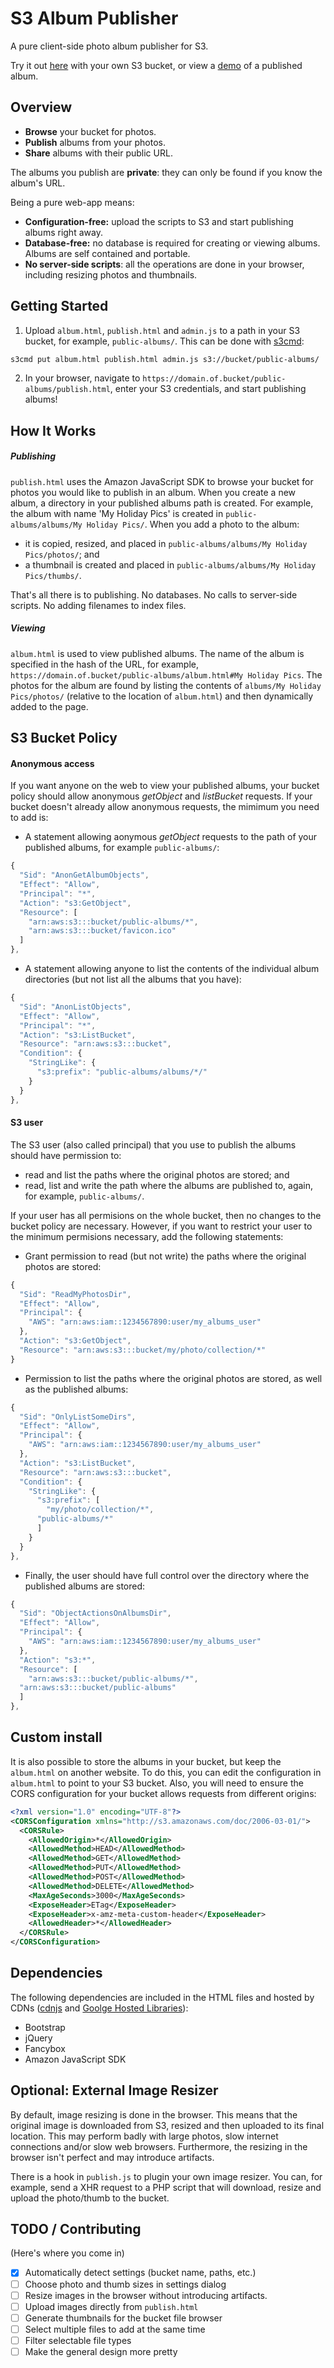 # S3 Album Publisher
A pure client-side photo album publisher for S3.

Try it out [here](https://toehio.github.io/s3album/demo/publish.html) with your own S3 bucket, or view a [demo](https://toehio.github.io/s3album/demo/view.html#Demo) of a published album.

## Overview
- <b>Browse</b> your bucket for photos.
- <b>Publish</b> albums from your photos.
- <b>Share</b> albums with their public URL.

The albums you publish are <b>private</b>: they can only be found if you
know the album's URL.

Being a pure web-app means:
- <b>Configuration-free:</b> upload the scripts to S3 and start publishing albums right away.
- <b>Database-free:</b> no database is required for creating or viewing albums. Albums are self contained and portable.
- <b>No server-side scripts</b>: all the operations are done in your
  browser, including resizing photos and thumbnails.

## Getting Started

1. Upload `album.html`, `publish.html` and `admin.js` to a path in
your S3 bucket, for example, `public-albums/`. This can be done with
[s3cmd](https://github.com/s3tools/s3cmd):
```bash
s3cmd put album.html publish.html admin.js s3://bucket/public-albums/
```
2. In your browser, navigate to `https://domain.of.bucket/public-albums/publish.html`,
   enter your S3 credentials, and start publishing albums!

## How It Works

##### Publishing
`publish.html` uses the Amazon JavaScript SDK to browse your bucket for
photos you would like to publish in an album. When you create a new
album, a directory in your published albums path is created. For
example, the album with name 'My Holiday Pics' is created in
`public-albums/albums/My Holiday Pics/`. When you add a photo to the
album:
 - it is copied, resized, and placed in `public-albums/albums/My Holiday Pics/photos/`; and
 - a thumbnail is created and placed in `public-albums/albums/My Holiday Pics/thumbs/`.

That's all there is to publishing. No databases. No calls to server-side
scripts. No adding filenames to index files.

##### Viewing
`album.html` is used to view published albums. The name of the album is
specified in the hash of the URL, for example,
`https://domain.of.bucket/public-albums/album.html#My Holiday
Pics`.  The photos for the album are found by listing the contents of
`albums/My Holiday Pics/photos/` (relative to the location of
`album.html`) and then dynamically added to the page.

## S3 Bucket Policy

#### Anonymous access
If you want anyone on the web to view your published albums, your bucket
policy should allow anonymous <i>getObject</i> and <i>listBucket</i>
requests. If your bucket doesn't already allow anonymous requests, the
mimimum you need to add is:

- A statement allowing aonymous <i>getObject</i> requests to the
path of your published albums, for example `public-albums/`:

```js
{
  "Sid": "AnonGetAlbumObjects",
  "Effect": "Allow",
  "Principal": "*",
  "Action": "s3:GetObject",
  "Resource": [
    "arn:aws:s3:::bucket/public-albums/*",
    "arn:aws:s3:::bucket/favicon.ico"
  ]
},
```
- A statement allowing anyone to list the contents of the individual
  album directories (but not list all the albums that you have):
```js
{
  "Sid": "AnonListObjects",
  "Effect": "Allow",
  "Principal": "*",
  "Action": "s3:ListBucket",
  "Resource": "arn:aws:s3:::bucket",
  "Condition": {
    "StringLike": {
      "s3:prefix": "public-albums/albums/*/"
    }
  }
},
```

#### S3 user
The S3 user (also called principal) that you use to publish the albums
should have permission to:
 - read and list the paths where the original photos are stored; and
 - read, list and write the path where the albums are published to,
   again, for example, `public-albums/`.

If your user has all permisions on the whole bucket, then no changes to
the bucket policy are necessary. However, if you want to restrict your
user to the minimum permisions necessary, add the following statements:

- Grant permission to read (but not write) the paths where the original
  photos are stored:

```js
{
  "Sid": "ReadMyPhotosDir",
  "Effect": "Allow",
  "Principal": {
    "AWS": "arn:aws:iam::1234567890:user/my_albums_user"
  },
  "Action": "s3:GetObject",
  "Resource": "arn:aws:s3:::bucket/my/photo/collection/*"
}
```
- Permission to list the paths where the original photos are stored, as
  well as the published albums:
```js
{
  "Sid": "OnlyListSomeDirs",
  "Effect": "Allow",
  "Principal": {
    "AWS": "arn:aws:iam::1234567890:user/my_albums_user"
  },
  "Action": "s3:ListBucket",
  "Resource": "arn:aws:s3:::bucket",
  "Condition": {
    "StringLike": {
      "s3:prefix": [
        "my/photo/collection/*",
      "public-albums/*"
      ]
    }
  }
},
```
- Finally, the user should have full control over the directory where
  the published albums are stored:
```js
{
  "Sid": "ObjectActionsOnAlbumsDir",
  "Effect": "Allow",
  "Principal": {
    "AWS": "arn:aws:iam::1234567890:user/my_albums_user"
  },
  "Action": "s3:*",
  "Resource": [
    "arn:aws:s3:::bucket/public-albums/*",
  "arn:aws:s3:::bucket/public-albums"
  ]
},
```
 
## Custom install

It is also possible to store the albums in your bucket, but keep the
`album.html` on another website. To do this, you can edit the
configuration in `album.html` to point to your S3 bucket. Also, you will
need to ensure the CORS configuration for your bucket allows requests
from different origins:

```xml
<?xml version="1.0" encoding="UTF-8"?>
<CORSConfiguration xmlns="http://s3.amazonaws.com/doc/2006-03-01/">
  <CORSRule>
    <AllowedOrigin>*</AllowedOrigin>
    <AllowedMethod>HEAD</AllowedMethod>
    <AllowedMethod>GET</AllowedMethod>
    <AllowedMethod>PUT</AllowedMethod>
    <AllowedMethod>POST</AllowedMethod>
    <AllowedMethod>DELETE</AllowedMethod>
    <MaxAgeSeconds>3000</MaxAgeSeconds>
    <ExposeHeader>ETag</ExposeHeader>
    <ExposeHeader>x-amz-meta-custom-header</ExposeHeader>
    <AllowedHeader>*</AllowedHeader>
  </CORSRule>
</CORSConfiguration>
```

## Dependencies

The following dependencies are included in the HTML files and hosted by
CDNs ([cdnjs](https://cdnjs.com/about) and [Goolge Hosted
Libraries](https://developers.google.com/speed/libraries/)):

- Bootstrap
- jQuery
- Fancybox
- Amazon JavaScript SDK

## Optional: External Image Resizer
By default, image resizing is done in the browser. This means that the
original image is downloaded from S3, resized and then uploaded to its
final location. This may perform badly with large photos, slow internet
connections and/or slow web browsers. Furthermore, the resizing in the
browser isn't perfect and may introduce artifacts.

There is a hook in `publish.js` to plugin your own image resizer. You
can, for example, send a XHR request to a PHP script that will download,
resize and upload the photo/thumb to the bucket.

## TODO / Contributing

(Here's where you come in)

- [x] Automatically detect settings (bucket name, paths, etc.)
- [ ] Choose photo and thumb sizes in settings dialog
- [ ] Resize images in the browser without introducing artifacts.
- [ ] Upload images directly from `publish.html`
- [ ] Generate thumbnails for the bucket file browser
- [ ] Select multiple files to add at the same time
- [ ] Filter selectable file types
- [ ] Make the general design more pretty
